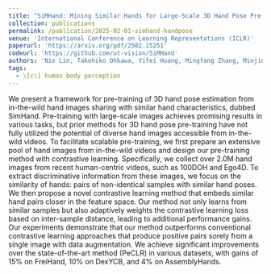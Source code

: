 ```yaml
---
title: "SiMHand: Mining Similar Hands for Large-Scale 3D Hand Pose Pre-training"
collection: publications
permalink: /publication/2025-02-01-simhand-handpose
venue: 'International Conference on Learning Representations (ICLR)'
paperurl: 'https://arxiv.org/pdf/2502.15251'
codeurl: 'https://github.com/ut-vision/SiMHand'
authors: 'Nie Lin, Takehiko Ohkawa, Yifei Huang, Mingfang Zhang, Minjie Cai, Ming Li, Ryosuke Furuta, Yoichi Sato'
tags:
  - \[c\] human body perception
---
```


We present a framework for pre-training of 3D hand pose estimation from in-the-wild hand images sharing with similar hand characteristics, dubbed SimHand. Pre-training with large-scale images achieves promising results in various tasks, but prior methods for 3D hand pose pre-training have not fully utilized the potential of diverse hand images accessible from in-the-wild videos. To facilitate scalable pre-training, we first prepare an extensive pool of hand images from in-the-wild videos and design our pre-training method with contrastive learning. Specifically, we collect over 2.0M hand images from recent human-centric videos, such as 100DOH and Ego4D. To extract discriminative information from these images, we focus on the similarity of hands: pairs of non-identical samples with similar hand poses. We then propose a novel contrastive learning method that embeds similar hand pairs closer in the feature space. Our method not only learns from similar samples but also adaptively weights the contrastive learning loss based on inter-sample distance, leading to additional performance gains. Our experiments demonstrate that our method outperforms conventional contrastive learning approaches that produce positive pairs sorely from a single image with data augmentation. We achieve significant improvements over the state-of-the-art method (PeCLR) in various datasets, with gains of 15% on FreiHand, 10% on DexYCB, and 4% on AssemblyHands.